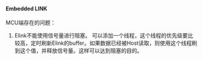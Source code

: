 #### Embedded LINK

MCU端存在的问题：
1. Elink不能使用信号量进行阻塞。
    可以添加一个线程，这个线程的优先级要比较高，定时刷新Elink的buffer。如果数据已经被Host读取，则使用这个线程刷到这个值，并释放信号量。这样可以达到阻塞的目的。